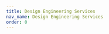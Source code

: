 ```yaml
---
title: Design Engineering Services
nav_name: Design Engineering Services
order: 0
---
```


<text-image image="/images/des-1.png">
<template v-slot:left>
    <h2>We turn big ideas into the</h2>
    <h1>Next big thing</h1>
    <p>
        At PCDworks we realize that Innovation isn't
        just about having great ideas. It's about
        executing them.
    </p>
    <p>
        To guide you at this crucial stage, we employ a winning approach to product
        development, which is iterative and multi-step. This includes research,
        conceptualization, feasibility assessment, establishing design
        requirements, preliminary design, detailed design, production planning
        and tool design, and finally production.
    </p>
    <p>
        No doubt, the best way to test a theory is to see it in action. That's why we're
        committed to getting physical fast.
    </p>
</template>
</text-image>

<image-text image="/images/des-2.png">
<template v-slot:right>
    <h2>Experience the fast and</h2>
    <h1>The curious</h1>
    <p>
        With a fully outfitted prototype lab just steps away from our brainstorming
        facilities, and an extraordinary team of curious-minded product design
        experts, we can help you design and build just about anything you dream up.
        We also offer a wide suite of digital tools to proof and test designs,
        including finite element analysis (FEA), multi-physics analysis, and
        analytical and mathematical modeling.
    </p>
    <p>
        So, whether you need a look-alike model, a test apparatus, or a fully
        functional design, we can help you go from ideation to functioning prototype
        in record time.
    </p>
</template>
</image-text>